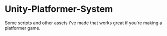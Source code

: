 # Unity-Platformer-System
Some scripts and other assets i've made that works great if you're making a platformer game.
